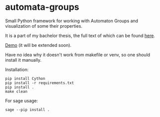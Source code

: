 # automata-groups
Small Python framework for working with Automaton Groups and visualization of some
their properties.

It is a part of my bachelor thesis, the full text of
which can be found [here](./latex/bachelor_work/Bachelor.pdf).

[Demo](./demo) (it will be extended soon).


Have no idea why it doesn't work from makefile or venv, so one should install it manually.

Installation:
```
pip install Cython
pip install -r requirements.txt
pip install .
make clean
```

For sage usage:
```
sage --pip install .
```

